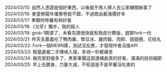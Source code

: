 2024/03/15: 自然人憑證是個好東西，以後就不用人擠人去公家機關辦事了<br>
2024/03/16: 麥當勞龍年優惠卷挺不錯，不過商品都漲價好多<br>
2024/03/17: 拳願阿修羅有夠好看<br>
2024/03/18:《刃牙》獨步，我的超人<br>
2024/03/19: grok-1開源了，未看先猜很快就有換皮付費版，趕緊fork一份<br>
2024/03/21: 昨天去嘉義吃了鴨肉羹、彎豆冰、雞肉飯、肉粽、甜甜圈、花枝丸<br>
2024/03/22: Fork一個MERN庫，測試沒反應，才發現作者沒接API<br>
2024/03/23: 租屋處被二手煙味入侵，多待一秒都痛苦<br>
2024/03/24: 搬完家舒服多了，黑客軍團這部連續劇真的好看，滿滿的技術細節<br>
2024/03/25: 早上去健身，力量大減，不知道是不是早餐沒吃害的<br>